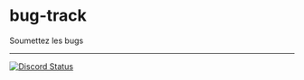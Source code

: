 # bug-track
Soumettez les bugs

---

<a href="https://discord.gg/fACccQt" title="Rejoins le discord"><img alt="Discord Status" src="https://discordapp.com/api/guilds/444879265171898397/widget.png"></a>
